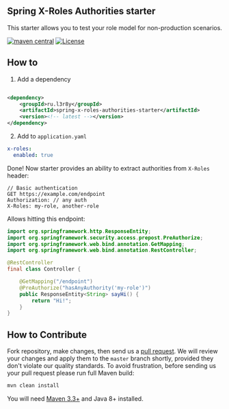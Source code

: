 ## Spring X-Roles Authorities starter

This starter allows you to test your role model for non-production scenarios.

[![maven central](http://maven-badges.herokuapp.com/maven-central/ru.l3r8y/spring-x-roles-authorities-starter/badge.svg)](https://search.maven.org/artifact/ru.l3r8y/spring-x-roles-authorities-starter)
[![License](https://img.shields.io/badge/license-MIT-green.svg)](https://github.com/l3r8yJ/spring-x-roles-authorities-starter/blob/master/LICENSE.txt)

## How to

1. Add a dependency

```xml

<dependency>
    <groupId>ru.l3r8y</groupId>
    <artifactId>spring-x-roles-authorities-starter</artifactId>
    <version><!-- latest --></version>
</dependency>
```

2. Add to `application.yaml`

```yaml
x-roles:
  enabled: true
```

Done! Now starter provides an ability to extract authorities from `X-Roles` header:

```http request
// Basic authentication
GET https://example.com/endpoint
Authorization: // any auth
X-Roles: my-role, another-role
```

Allows hitting this endpoint:

```java
import org.springframework.http.ResponseEntity;
import org.springframework.security.access.prepost.PreAuthorize;
import org.springframework.web.bind.annotation.GetMapping;
import org.springframework.web.bind.annotation.RestController;

@RestController
final class Controller {

    @GetMapping("/endpoint")
    @PreAuthorize("hasAnyAuthority('my-role')")
    public ResponseEntity<String> sayHi() {
        return "Hi!";
    }
}
```

## How to Contribute

Fork repository, make changes, then send us a [pull request](https://www.yegor256.com/2014/04/15/github-guidelines.html).
We will review your changes and apply them to the `master` branch shortly,
provided they don't violate our quality standards.
To avoid frustration,
before sending us your pull request please run full Maven build:

```bash
mvn clean install
```

You will need [Maven 3.3+](https://maven.apache.org) and Java 8+ installed.
